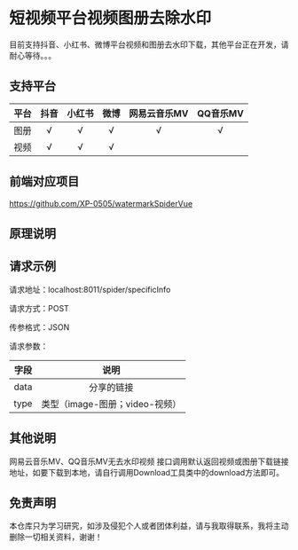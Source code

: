 # 短视频平台视频图册去除水印

目前支持抖音、小红书、微博平台视频和图册去水印下载，其他平台正在开发，请耐心等待。。。

## 支持平台

| 平台 | 抖音 | 小红书 | 微博 | 网易云音乐MV | QQ音乐MV |
|:--:|:--:|:---:|:--:|:-------:|:------:|  
| 图册 | √  |  √  | √  |    √    |   √    |
| 视频 | √  |  √  | √  |         |        |

## 前端对应项目

https://github.com/XP-0505/watermarkSpiderVue

## 原理说明

## 请求示例

请求地址：localhost:8011/spider/specificInfo

请求方式：POST

传参格式：JSON

请求参数：

|  字段  |          说明           |
|:----:|:---------------------:|
| data |         分享的链接         |
| type | 类型（image-图册；video-视频） |

## 其他说明

网易云音乐MV、QQ音乐MV无去水印视频
接口调用默认返回视频或图册下载链接地址，如要下载到本地，请自行调用Download工具类中的download方法即可。

## 免责声明

本仓库只为学习研究，如涉及侵犯个人或者团体利益，请与我取得联系，我将主动删除一切相关资料，谢谢！

